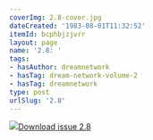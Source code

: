 ```yaml
---
coverImg: 2.8-cover.jpg
dateCreated: '1983-08-01T11:32:52'
itemId: bcphbjzjvrr
layout: page
name: '2.8: '
tags:
- hasAuthor: dreamnetwork
- hasTag: dream-network-volume-2
- hasTag: dreamnetwork
type: post
urlSlug: '2.8'
---
```

<img class="card-journal-img" src="../images/2.8-rect.jpg"/><a href="../files/pdfs/Volume_2/2.8-Dream-Network-Bulletin-Vol.2-No.8.pdf" download="">Download issue 2.8</a>